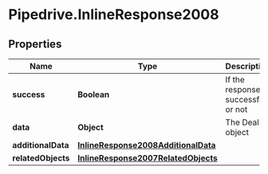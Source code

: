 # Pipedrive.InlineResponse2008

## Properties

Name | Type | Description | Notes
------------ | ------------- | ------------- | -------------
**success** | **Boolean** | If the response is successful or not | [optional] 
**data** | **Object** | The Deal object | [optional] 
**additionalData** | [**InlineResponse2008AdditionalData**](InlineResponse2008AdditionalData.md) |  | [optional] 
**relatedObjects** | [**InlineResponse2007RelatedObjects**](InlineResponse2007RelatedObjects.md) |  | [optional] 



